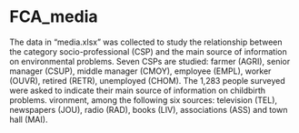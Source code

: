 # FCA_media

The data in “media.xlsx” was collected to study the relationship between the category
socio-professional (CSP) and the main source of information on environmental problems.
Seven CSPs are studied: farmer (AGRI), senior manager (CSUP), middle manager (CMOY), employee
(EMPL), worker (OUVR), retired (RETR), unemployed (CHOM).
The 1,283 people surveyed were asked to indicate their main source of information on childbirth problems.
vironment, among the following six sources: television (TEL), newspapers (JOU), radio (RAD), books (LIV),
associations (ASS) and town hall (MAI).

